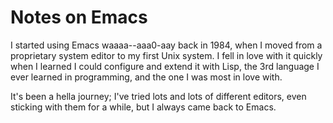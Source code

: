 # Notes on Emacs

I started using Emacs waaaa--aaa0-aay back in 1984, when I moved from a proprietary system editor to my first Unix system. I fell in love with it quickly when I learned I could configure and extend it with Lisp, the 3rd language I ever learned in programming, and the one I was most in love with.

It's been a hella journey; I've tried lots and lots of different editors, even sticking with them for a while, but I always came back to Emacs.
